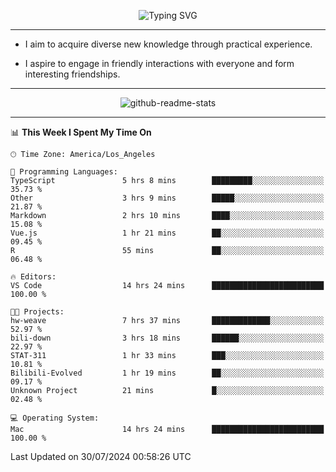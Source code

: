 <p align="center">
  <img src="https://readme-typing-svg.demolab.com?font=Fira+Code&weight=500&size=32&duration=2500&pause=1600&center=true&vCenter=true&random=false&width=1024&height=64&lines=Hi+there+%F0%9F%91%8B;I'm+delighted+you+could+make+it+here+%F0%9F%8E%89;I'm+Harry%2C+a+college+student+still+finding+my+way" alt="Typing SVG" />
</p>


---


- I aim to acquire diverse new knowledge through practical experience.

- I aspire to engage in friendly interactions with everyone and form interesting friendships.


---


<p align="center">
  <img src="https://github-readme-stats.vercel.app/api?username=Harry-Jing&show_icons=true" alt="github-readme-stats"/>
</p>


---

<!--START_SECTION:waka-->
📊 **This Week I Spent My Time On** 

```text
🕑︎ Time Zone: America/Los_Angeles

💬 Programming Languages: 
TypeScript               5 hrs 8 mins        █████████░░░░░░░░░░░░░░░░   35.73 % 
Other                    3 hrs 9 mins        █████░░░░░░░░░░░░░░░░░░░░   21.87 % 
Markdown                 2 hrs 10 mins       ████░░░░░░░░░░░░░░░░░░░░░   15.08 % 
Vue.js                   1 hr 21 mins        ██░░░░░░░░░░░░░░░░░░░░░░░   09.45 % 
R                        55 mins             ██░░░░░░░░░░░░░░░░░░░░░░░   06.48 % 

🔥 Editors: 
VS Code                  14 hrs 24 mins      █████████████████████████   100.00 % 

🐱‍💻 Projects: 
hw-weave                 7 hrs 37 mins       █████████████░░░░░░░░░░░░   52.97 % 
bili-down                3 hrs 18 mins       ██████░░░░░░░░░░░░░░░░░░░   22.97 % 
STAT-311                 1 hr 33 mins        ███░░░░░░░░░░░░░░░░░░░░░░   10.81 % 
Bilibili-Evolved         1 hr 19 mins        ██░░░░░░░░░░░░░░░░░░░░░░░   09.17 % 
Unknown Project          21 mins             █░░░░░░░░░░░░░░░░░░░░░░░░   02.48 % 

💻 Operating System: 
Mac                      14 hrs 24 mins      █████████████████████████   100.00 % 
```


 Last Updated on 30/07/2024 00:58:26 UTC
<!--END_SECTION:waka-->
